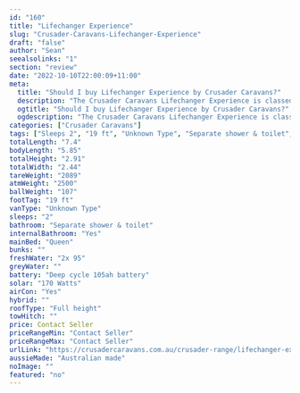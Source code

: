 ```yaml
---
id: "160"
title: "Lifechanger Experience"
slug: "Crusader-Caravans-Lifechanger-Experience"
draft: "false"
author: "Sean"
seealsolinks: "1"
section: "review"
date: "2022-10-10T22:00:09+11:00"
meta:
  title: "Should I buy Lifechanger Experience by Crusader Caravans?"
  description: "The Crusader Caravans Lifechanger Experience is classed as Unknown Type, and sleeps 2 people. It is Australian made and comes in at 19 ft. It generally has Separate shower & toilet."
  ogtitle: "Should I buy Lifechanger Experience by Crusader Caravans?"
  ogdescription: "The Crusader Caravans Lifechanger Experience is classed as Unknown Type, and sleeps 2 people. It is Australian made and comes in at 19 ft. It generally has Separate shower & toilet."
categories: ["Crusader Caravans"]
tags: ["Sleeps 2", "19 ft", "Unknown Type", "Separate shower & toilet", "Full height", "Price Unknown", "Australian made"]
totalLength: "7.4"
bodyLength: "5.85"
totalHeight: "2.91"
totalWidth: "2.44"
tareWeight: "2089"
atmWeight: "2500"
ballWeight: "107"
footTag: "19 ft"
vanType: "Unknown Type"
sleeps: "2"
bathroom: "Separate shower & toilet"
internalBathroom: "Yes"
mainBed: "Queen"
bunks: ""
freshWater: "2x 95"
greyWater: ""
battery: "Deep cycle 105ah battery"
solar: "170 Watts"
airCon: "Yes"
hybrid: ""
roofType: "Full height"
towHitch: ""
price: Contact Seller
priceRangeMin: "Contact Seller"
priceRangeMax: "Contact Seller"
urlLink: "https://crusadercaravans.com.au/crusader-range/lifechanger-experience/"
aussieMade: "Australian made"
noImage: ""
featured: "no"
---
```

